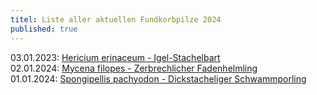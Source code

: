```yaml
---
titel: Liste aller aktuellen Fundkorbpilze 2024
published: true
---
```

03.01.2023: [Hericium erinaceum - Igel-Stachelbart](/pilze/hericium-erinaceum-igel-stachelbart)  
02.01.2024: [Mycena filopes - Zerbrechlicher Fadenhelmling](/pilze/mycena-filopes-zerbrechlicher-fadenhelmling)\
01.01.2024: [Spongipellis pachyodon - Dickstacheliger Schwammporling](/pilze/spongipellis-pachyodon-dickstacheliger-schwammporling)